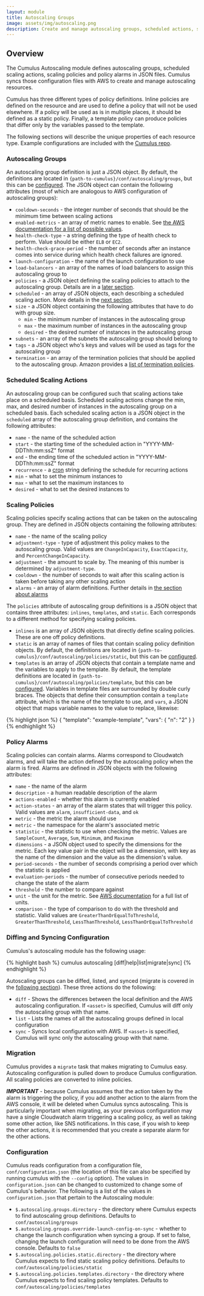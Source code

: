 ```yaml
---
layout: module
title: Autoscaling Groups
image: assets/img/autoscaling.png
description: Create and manage autoscaling groups, scheduled actions, scaling policies and policy alarms with configuration.
---
```

Overview
--------

The Cumulus Autoscaling module defines autoscaling groups, scheduled scaling actions, scaling policies and policy alarms in JSON files. Cumulus syncs those configuration files with AWS to create and manage autoscaling resources.

Cumulus has three different types of policy definitions. Inline policies are defined on the resource and are used to define a policy that will not be used elsewhere. If a policy will be used as is in multiple places, it should be defined as a static policy. Finally, a template policy can produce policies that differ only by the variables passed to the template.

The following sections will describe the unique properties of each resource type. Example configurations are included with the [Cumulus repo](https://github.com/lucidsoftware/cumulus).

### Autoscaling Groups

An autoscaling group definition is just a JSON object. By default, the definitions are located in `{path-to-cumulus}/conf/autoscaling/groups`, but this can be [configured](#configuration). The JSON object can contain the following attributes (most of which are analogous to AWS configuration of autoscaling groups):

* `cooldown-seconds` - the integer number of seconds that should be the minimum time between scaling actions
* `enabled-metrics` - an array of metric names to enable. See <a href="http://docs.aws.amazon.com/sdkforruby/api/Aws/AutoScaling/Client.html#enable_metrics_collection-instance_method" target="_blank">the AWS documentation for a list of possible values</a>.
* `health-check-type` - a string defining the type of health check to perform. Value should be either `ELB` or `EC2`.
* `health-check-grace-period` - the number of seconds after an instance comes into service during which health check failures are ignored.
* `launch-configuration` - the name of the launch configuration to use
* `load-balancers` - an array of the names of load balancers to assign this autoscaling group to
* `policies` - a JSON object defining the scaling policies to attach to the autoscaling group. Details are in a [later section](#scaling-policies).
* `scheduled` - an array of JSON objects, each describing a scheduled scaling action. More details in the [next section](#scheduled-scaling-actions).
* `size` - a JSON object containing the following attributes that have to do with group size.
  * `min` - the minimum number of instances in the autoscaling group
  * `max` - the maximum number of instances in the autoscaling group
  * `desired` - the desired number of instances in the autoscaling group
* `subnets` - an array of the subnets the autoscaling group should belong to
* `tags` - a JSON object who's keys and values will be used as tags for the autoscaling group
* `termination` - an array of the termination policies that should be applied to the autoscaling group. Amazon provides a <a href="http://docs.aws.amazon.com/AutoScaling/latest/DeveloperGuide/AutoScalingBehavior.InstanceTermination.html#custom-termination-policy" target="_blank">list of termination policies</a>.

### Scheduled Scaling Actions

An autoscaling group can be configured such that scaling actions take place on a scheduled basis. Scheduled scaling actions change the min, max, and desired number of instances in the autoscaling group on a scheduled basis. Each scheduled scaling action is a JSON object in the `scheduled` array of the autoscaling group definition, and contains the following attributes:

* `name` - the name of the scheduled action
* `start` - the starting time of the scheduled action in "YYYY-MM-DDThh:mm:ssZ" format
* `end` - the ending time of the scheduled action in "YYYY-MM-DDThh:mm:ssZ" format
* `recurrence` - a <a href="https://en.wikipedia.org/wiki/Cron" target="_blank">cron</a> string defining the schedule for recurring actions
* `min` - what to set the minimum instances to
* `max` - what to set the maximum instances to
* `desired` - what to set the desired instances to

### Scaling Policies

Scaling policies specify scaling actions that can be taken on the autoscaling group. They are defined in JSON objects containing the following attributes:

* `name` - the name of the scaling policy
* `adjustment-type` - type of adjustment this policy makes to the autoscaling group. Valid values are `ChangeInCapacity`, `ExactCapacity`, and `PercentChangeInCapacity`.
* `adjustment` - the amount to scale by. The meaning of this number is determined by `adjustment-type`.
* `cooldown` - the number of seconds to wait after this scaling action is taken before taking any other scaling action
* `alarms` - an array of alarm definitions. Further details in [the section about alarms](#policy-alarms)

The `policies` attribute of autoscaling group definitions is a JSON object that contains three attributes: `inlines`, `templates`, and `static`. Each corresponds to a different method for specifying scaling policies.

* `inlines` is an array of JSON objects that directly define scaling policies. These are one off policy definitions.
* `static` is an array of names of files that contain scaling policy definition objects. By default, the definitions are located in `{path-to-cumulus}/conf/autoscaling/policies/static`, but this can be [configured](#configuration).
* `templates` is an array of JSON objects that contain a template name and the variables to apply to the template. By default, the template definitions are located in `{path-to-cumulus}/conf/autoscaling/policies/template`, but this can be [configured](#configuration). Variables in template files are surrounded by double curly braces. The objects that define their consumption contain a `template` attribute, which is the name of the template to use, and `vars`, a JSON object that maps variable names to the value to replace, likewise:

{% highlight json %}
{
  "template": "example-template",
  "vars": {
    "n": "2"
  }
}
{% endhighlight %}

### Policy Alarms

Scaling policies can contain alarms. Alarms correspond to Cloudwatch alarms, and will take the action defined by the autoscaling policy when the alarm is fired. Alarms are defined in JSON objects with the following attributes:

* `name` - the name of the alarm
* `description` - a human readable description of the alarm
* `actions-enabled` - whether this alarm is currently enabled
* `action-states` - an array of the alarm states that will trigger this policy. Valid values are `alarm`, `insufficient-data`, and `ok`
* `metric` - the metric the alarm should use
* `metric` - the namespace for the alarm's associated metric
* `statistic` - the statistic to use when checking the metric. Values are `SampleCount`, `Average`, `Sum`, `Minimum`, and `Maximum`
* `dimensions` - a JSON object used to specify the dimensions for the metric. Each key value pair in the object will be a dimension, with key as the name of the dimension and the value as the dimension's value.
* `period-seconds` - the number of seconds comprising a period over which the statistic is applied
* `evaluation-periods` - the number of consecutive periods needed to change the state of the alarm
* `threshold` - the number to compare against
* `unit` - the unit for the metric. See <a href="http://docs.aws.amazon.com/sdkforruby/api/Aws/CloudWatch/Client.html#put_metric_alarm-instance_method" target="_blank">AWS documentation</a> for a full list of units.
* `comparison` - the type of comparison to do with the threshold and statistic. Valid values are `GreaterThanOrEqualToThreshold`, `GreaterThanThreshold`, `LessThanThreshold`, `LessThanOrEqualToThreshold`

### Diffing and Syncing Configuration

Cumulus's autoscaling module has the following usage:

{% highlight bash %}
cumulus autoscaling [diff|help|list|migrate|sync] <asset>
{% endhighlight %}

Autoscaling groups can be diffed, listed, and synced (migrate is covered in the [following section](#migration)). These three actions do the following:

* `diff` - Shows the differences between the local definition and the AWS autoscaling configuration. If `<asset>` is specified, Cumulus will diff only the autoscaling group with that name.
* `list` - Lists the names of all the autoscaling groups defined in local configuration
* `sync` - Syncs local configuration with AWS. If `<asset>` is specified, Cumulus will sync only the autoscaling group with that name.

### Migration

Cumulus provides a `migrate` task that makes migrating to Cumulus easy. Autoscaling configuration is pulled down to produce Cumulus configuration. All scaling policies are converted to inline policies.

***IMPORTANT*** - because Cumulus assumes that the action taken by the alarm is triggering the policy, if you add another action to the alarm from the AWS console, it will be deleted when Cumulus syncs autoscaling. This is particularly important when migrating, as your previous configuration may have a single Cloudwatch alarm triggering a scaling policy, as well as taking some other action, like SNS notifications. In this case, if you wish to keep the other actions, it is recommended that you create a separate alarm for the other actions.

### Configuration

Cumulus reads configuration from a configuration file, `conf/configuration.json` (the location of this file can also be specified by running cumulus with the `--config` option). The values in `configuration.json` can be changed to customized to change some of Cumulus's behavior. The following is a list of the values in `configuration.json` that pertain to the Autoscaling module:

* `$.autoscaling.groups.directory` - the directory where Cumulus expects to find autoscaling group definitions. Defaults to `conf/autoscaling/groups`
* `$.autoscaling.groups.override-launch-config-on-sync` - whether to change the launch configuration when syncing a group. If set to false, changing the launch configuration will need to be done from the AWS console. Defaults to `false`
* `$.autoscaling.policies.static.directory` - the directory where Cumulus expects to find static scaling policy definitions. Defaults to `conf/autoscaling/policies/static`
* `$.autoscaling.policies.templates.directory` - the directory where Cumulus expects to find scaling policy templates. Defaults to `conf/autoscaling/policies/templates`
